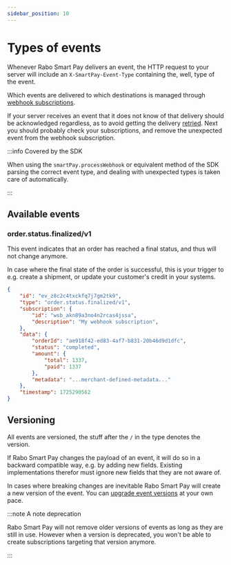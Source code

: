 ```yaml
---
sidebar_position: 10
---
```


# Types of events

Whenever Rabo Smart Pay delivers an event, the HTTP request to your server will include an `X-SmartPay-Event-Type`
containing the, well, type of the event.

Which events are delivered to which destinations is managed through
[webhook subscriptions](../managing-subscriptions.md).

If your server receives an event that it does not know of that delivery should be acknowledged regardless, as to avoid
getting the delivery [retried](./retrying-failed-deliveries.md). Next you should probably check your subscriptions, and
remove the unexpected event from the webhook subscription.

:::info Covered by the SDK

When using the `smartPay.processWebhook` or equivalent method of the SDK parsing the correct event type, and dealing
with unexpected types is taken care of automatically.

:::

## Available events

### order.status.finalized/v1
This event indicates that an order has reached a final status, and thus will not change anymore.

In case where the final state of the order is successful, this is your trigger to e.g. create a shipment, or update your
customer's credit in your systems.

```json
{
    "id": "ev_z8c2c4txckfq7j7gm2tk9",
    "type": "order.status.finalized/v1",
    "subscription": {
        "id": "wsb_akn89a3no4n2rcas4jssa",
        "description": "My webhook subscription",
    },
    "data": {
        "orderId": "ae918f42-ed83-4af7-b831-20b46d9d1dfc",
        "status": "completed",
        "amount": {
            "total": 1337,
            "paid": 1337
        },
        "metadata": "...merchant-defined-metadata..."
    },
    "timestamp": 1725290562
}
```

## Versioning
All events are versioned, the stuff after the `/` in the type denotes the version.

If Rabo Smart Pay changes the payload of an event, it will do so in a backward compatible way, e.g. by adding new
fields. Existing implementations therefor must ignore new fields that they are not aware of.

In cases where breaking changes are inevitable Rabo Smart Pay will create a new version of the event. You can
[upgrade event versions](./upgrading-event-versions.md) at your own pace.

:::note A note deprecation

Rabo Smart Pay will not remove older versions of events as long as they are still in use. However when a version is
deprecated, you won't be able to create subscriptions targeting that version anymore.

:::